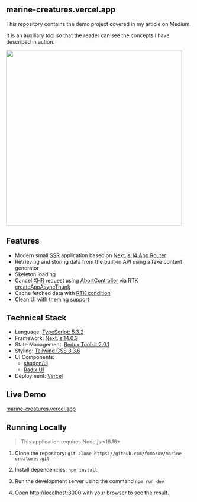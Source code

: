 ## marine-creatures.vercel.app

This repository contains the demo project covered in my article on Medium.

It is an auxiliary tool so that the reader can see the concepts I have described in action.

<img src="https://github.com/fomazov/marine-creatures/blob/main/public/marine-creatures.png?raw=true" width="475">

## Features
- Modern small [SSR](https://nextjs.org/docs/app/building-your-application/rendering) application based on [Next.js 14 App Router](https://nextjs.org/docs/app)
- Retrieving and storing data from the built-in API using a fake content generator
- Skeleton loading
- Cancel [XHR](https://developer.mozilla.org/en-US/docs/Web/API/XMLHttpRequest) request using [AbortController](https://developer.mozilla.org/en-US/docs/Web/API/AbortController) via RTK [createAppAsyncThunk](https://redux-toolkit.js.org/api/createAsyncThunk)
- Cache fetched data with [RTK condition](https://redux-toolkit.js.org/api/createAsyncThunk#options)
- Clean UI with theming support

## Technical Stack
- Language: [TypeScript: 5.3.2](https://www.typescriptlang.org/)
- Framework: [Next.js 14.0.3](https://nextjs.org/)
- State Management: [Redux Toolkit 2.0.1](https://redux-toolkit.js.org/)
- Styling: [Tailwind CSS 3.3.6](https://talwindcss.com/)
- UI Components: 
  - [shadcn/ui](https://ui.shadcn.com/)
  - [Radix UI](https://www.radix-ui.com/)
- Deployment: [Vercel](https://vercel.com/)

## Live Demo

[marine-creatures.vercel.app](https://marine-creatures.vercel.app/)

## Running Locally

> This application requires Node.js v18.18+

1) Clone the repository: `git clone https://github.com/fomazov/marine-creatures.git`
2) Install dependencies: `npm install`
3) Run the development server using the command `npm run dev`

4) Open [http://localhost:3000](http://localhost:3000) with your browser to see the result.